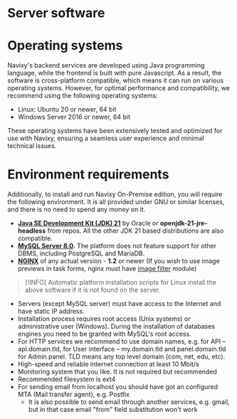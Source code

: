 # Server software

# Operating systems

Navixy's backend services are developed using Java programming language, while the frontend is built with pure Javascript. As a result, the software is cross-platform compatible, which means it can run on various operating systems. However, for optimal performance and compatibility, we recommend using the following operating systems:

- Linux: Ubuntu 20 or newer, 64 bit
- Windows Server 2016 or newer, 64 bit

These operating systems have been extensively tested and optimized for use with Navixy, ensuring a seamless user experience and minimal technical issues.

# Environment requirements

Additionally, to install and run Navixy On-Premise edition, you will require the following environment. It is all provided under GNU or similar licenses, and there is no need to spend any money on it.

- ﻿[**Java SE Development Kit (JDK) 21**](https://www.oracle.com/java/technologies/downloads/#java21) by Oracle or **openjdk-21-jre-headless** from repos. All the other JDK 21 based distributions are also compatible.
- [**MySQL Server 8.0**](https://dev.mysql.com/downloads/mysql/8.0.html)**.** The platform does not feature support for other DBMS, including PostgreSQL and MariaDB.
- [**NGINX**](https://nginx.org/en/download.html) of any actual version - **1.2** or newer (If you wish to use image previews in task forms, nginx must have [image filter](http://nginx.org/en/docs/http/ngx_http_image_filter_module.html) module)

> [!INFO]
> Automatic platform installation scripts for Linux install the above software if it is not found on the server.

- Servers (except MySQL server) must have access to the Internet and have static IP address.
- Installation process requires root access (Unix systems) or administrative user (Windows). During the installation of databases engines you need to be granted with MySQL's root access.
- For HTTP services we recommend to use domain names, e.g. for API – api.domain.tld, for User interface – my.domain.tld and panel.domain.tld for Admin panel. TLD means any top level domain (com, net, edu, etc).
- High-speed and reliable internet connection at least 10 Mbit/s
- Monitoring system that you like. It is not required but recommended
- Recommended filesystem is ext4
- For sending email from localhost you should have got an configured MTA (Mail transfer agent), e.g. Postfix
  - It is also possible to send email through another services, e.g. gmail, but in that case email "from" field substitution won't work